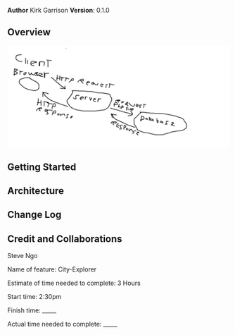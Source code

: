 **Author** Kirk Garrison
**Version**: 0.1.0

## Overview

<img src ="Images/requestResponseCycle.PNG">
<!-- Provide a high level overview of what this application is and why you are building it, beyond the fact that it's an assignment for this class. (i.e. What's your problem domain?) -->

## Getting Started
<!-- What are the steps that a user must take in order to build this app on their own machine and get it running? -->

## Architecture
<!-- Provide a detailed description of the application design. What technologies (languages, libraries, etc) you're using, and any other relevant design information. -->


## Change Log

<!-- Use this area to document the iterative changes made to your application as each feature is successfully implemented. Use time stamps. Here's an example:

01-01-2001 4:59pm - Application now has a fully-functional express server, with a GET route for the location resource. -->

## Credit and Collaborations
Steve Ngo

Name of feature: City-Explorer

Estimate of time needed to complete: 3 Hours

Start time: 2:30pm

Finish time: _____

Actual time needed to complete: _____